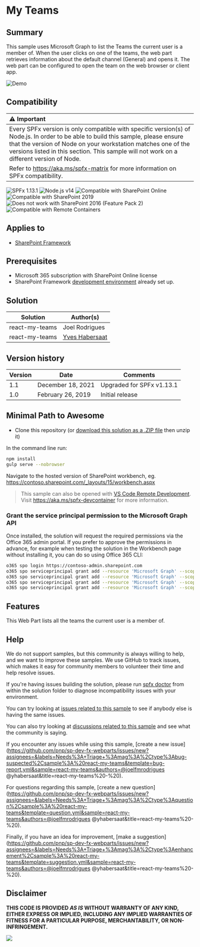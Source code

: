 # My Teams

## Summary

This sample uses Microsoft Graph to list the Teams the current user is a member of. When the user clicks on one of the teams, the web part retrieves information about the default channel (General) and opens it.
The web part can be configured to open the team on the web browser or client app.

![Demo](./assets/Preview.png)


## Compatibility

| :warning: Important          |
|:---------------------------|
| Every SPFx version is only compatible with specific version(s) of Node.js. In order to be able to build this sample, please ensure that the version of Node on your workstation matches one of the versions listed in this section. This sample will not work on a different version of Node.|
|Refer to <https://aka.ms/spfx-matrix> for more information on SPFx compatibility.   |

![SPFx 1.13.1](https://img.shields.io/badge/SPFx-1.13.1-green.svg) 
![Node.js v14](https://img.shields.io/badge/Node.js-v14-green.svg) 
![Compatible with SharePoint Online](https://img.shields.io/badge/SharePoint%20Online-Compatible-green.svg)
![Compatible with SharePoint 2019](https://img.shields.io/badge/SharePoint%20Server%202019-Compatible-green.svg)
![Does not work with SharePoint 2016 (Feature Pack 2)](https://img.shields.io/badge/SharePoint%20Server%202016%20(Feature%20Pack%202)-Incompatible-red.svg "SharePoint Server 2016 Feature Pack 2 requires SPFx 1.1")
![Compatible with Remote Containers](https://img.shields.io/badge/Remote%20Containers-Compatible-green.svg)

## Applies to

- [SharePoint Framework](https://learn.microsoft.com/sharepoint/dev/spfx/sharepoint-framework-overview)

## Prerequisites

- Microsoft 365 subscription with SharePoint Online license
- SharePoint Framework [development environment](https://learn.microsoft.com/sharepoint/dev/spfx/set-up-your-development-environment) already set up.

## Solution

| Solution       | Author(s)      |
| -------------- | -------------- |
| react-my-teams | Joel Rodrigues |
| react-my-teams | [Yves Habersaat](https://github.com/yhabersaat) |


## Version history

| Version | Date              | Comments                  |
| ------- | ----------------- | ------------------------- |
| 1.1     | December 18, 2021 | Upgraded for SPFx v1.13.1 |
| 1.0     | February 26, 2019 | Initial release           |


## Minimal Path to Awesome

- Clone this repository (or [download this solution as a .ZIP file](https://pnp.github.io/download-partial/?url=https://github.com/pnp/sp-dev-fx-webparts/tree/main/samples/react-my-teams) then unzip it)

In the command line run:

```bash
npm install
gulp serve --nobrowser
```

Navigate to the hosted version of SharePoint workbench, eg. https://contoso.sharepoint.com/_layouts/15/workbench.aspx

>  This sample can also be opened with [VS Code Remote Development](https://code.visualstudio.com/docs/remote/remote-overview). Visit https://aka.ms/spfx-devcontainer for more information.

### Grant the service principal permission to the Microsoft Graph API

Once installed, the solution will request the required permissions via the Office 365 admin portal.
If you prefer to approve the permissions in advance, for example when testing the solution in the Workbench page without installing it, you can do so using Office 365 CLI:

```bash
o365 spo login https://contoso-admin.sharepoint.com
o365 spo serviceprincipal grant add --resource 'Microsoft Graph' --scope 'User.Read.All'
o365 spo serviceprincipal grant add --resource 'Microsoft Graph' --scope 'User.ReadWrite.All'
o365 spo serviceprincipal grant add --resource 'Microsoft Graph' --scope 'Group.Read.All'
o365 spo serviceprincipal grant add --resource 'Microsoft Graph' --scope 'Group.ReadWrite.All'
```

## Features

This Web Part lists all the teams the current user is a member of.


## Help

We do not support samples, but this community is always willing to help, and we want to improve these samples. We use GitHub to track issues, which makes it easy for  community members to volunteer their time and help resolve issues.

If you're having issues building the solution, please run [spfx doctor](https://pnp.github.io/cli-microsoft365/cmd/spfx/spfx-doctor/) from within the solution folder to diagnose incompatibility issues with your environment.

You can try looking at [issues related to this sample](https://github.com/pnp/sp-dev-fx-webparts/issues?q=label%3A%22sample%3A%20react-my-teams%22) to see if anybody else is having the same issues.

You can also try looking at [discussions related to this sample](https://github.com/pnp/sp-dev-fx-webparts/discussions?discussions_q=react-my-teams) and see what the community is saying.

If you encounter any issues while using this sample, [create a new issue](https://github.com/pnp/sp-dev-fx-webparts/issues/new?assignees=&labels=Needs%3A+Triage+%3Amag%3A%2Ctype%3Abug-suspected%2Csample%3A%20react-my-teams&template=bug-report.yml&sample=react-my-teams&authors=@joelfmrodrigues @yhabersaat&title=react-my-teams%20-%20).

For questions regarding this sample, [create a new question](https://github.com/pnp/sp-dev-fx-webparts/issues/new?assignees=&labels=Needs%3A+Triage+%3Amag%3A%2Ctype%3Aquestion%2Csample%3A%20react-my-teams&template=question.yml&sample=react-my-teams&authors=@joelfmrodrigues @yhabersaat&title=react-my-teams%20-%20).

Finally, if you have an idea for improvement, [make a suggestion](https://github.com/pnp/sp-dev-fx-webparts/issues/new?assignees=&labels=Needs%3A+Triage+%3Amag%3A%2Ctype%3Aenhancement%2Csample%3A%20react-my-teams&template=suggestion.yml&sample=react-my-teams&authors=@joelfmrodrigues @yhabersaat&title=react-my-teams%20-%20).


## Disclaimer

**THIS CODE IS PROVIDED *AS IS* WITHOUT WARRANTY OF ANY KIND, EITHER EXPRESS OR IMPLIED, INCLUDING ANY IMPLIED WARRANTIES OF FITNESS FOR A PARTICULAR PURPOSE, MERCHANTABILITY, OR NON-INFRINGEMENT.**


<img src="https://pnptelemetry.azurewebsites.net/sp-dev-fx-webparts/samples/react-my-teams" />
